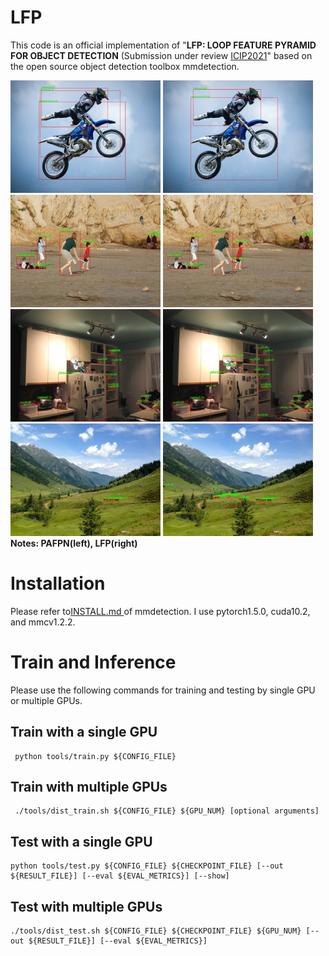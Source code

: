 # LFP
This code is an official implementation of  "**LFP: LOOP FEATURE PYRAMID FOR OBJECT DETECTION** (Submission under review [ICIP2021](https://2021.ieeeicip.org/)" based on the open source object detection toolbox mmdetection.

![image](https://github.com/huitang96/LFP/blob/master/LFP/MY_PICTURES/images/3_3.bmp)       ![image](https://github.com/huitang96/LFP/blob/master/LFP/MY_PICTURES/images/3.bmp)
![image](https://github.com/huitang96/LFP/blob/master/LFP/MY_PICTURES/images/4_4.bmp)       ![image](https://github.com/huitang96/LFP/blob/master/LFP/MY_PICTURES/images/4.bmp)
![image](https://github.com/huitang96/LFP/blob/master/LFP/MY_PICTURES/images/8_8.bmp)       ![image](https://github.com/huitang96/LFP/blob/master/LFP/MY_PICTURES/images/8.bmp)
![image](https://github.com/huitang96/LFP/blob/master/LFP/MY_PICTURES/images/5_5.bmp)       ![image](https://github.com/huitang96/LFP/blob/master/LFP/MY_PICTURES/images/5.bmp)
**Notes:  PAFPN(left), LFP(right)**


# Installation
Please refer to[INSTALL.md ](https://github.com/open-mmlab/mmdetection/blob/master/docs/get_started.md)of mmdetection.
I use pytorch1.5.0, cuda10.2, and mmcv1.2.2.


# Train and Inference
Please use the following commands for training and testing by single GPU or multiple GPUs.

## Train with a single GPU
     python tools/train.py ${CONFIG_FILE}  
     
## Train with multiple GPUs
     ./tools/dist_train.sh ${CONFIG_FILE} ${GPU_NUM} [optional arguments]
     
## Test with a single GPU
    python tools/test.py ${CONFIG_FILE} ${CHECKPOINT_FILE} [--out ${RESULT_FILE}] [--eval ${EVAL_METRICS}] [--show]   
    
## Test with multiple GPUs
    ./tools/dist_test.sh ${CONFIG_FILE} ${CHECKPOINT_FILE} ${GPU_NUM} [--out ${RESULT_FILE}] [--eval ${EVAL_METRICS}] 
   
